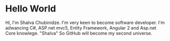 # Hello World
Hi, I'm Shalva Chubinidze.
I'm very keen to become software developer. 
I'm adwancing C#, ASP.net mvc5, Entity Framework, Angular 2 and Asp.net Core knowlege. 
"Shalva"
So GitHub will become my second universe.

